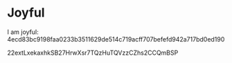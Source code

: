 # Joyful

I am joyful: 4ecd83bc9198faa0233b3511629de514c719acff707befefd942a717bd0ed190


22extLxekaxhkSB27HrwXsr7TQzHuTQVzzCZhs2CCQmBSP